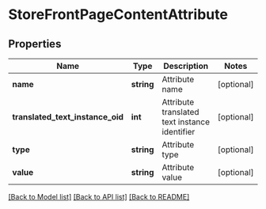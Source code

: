 # StoreFrontPageContentAttribute

## Properties
Name | Type | Description | Notes
------------ | ------------- | ------------- | -------------
**name** | **string** | Attribute name | [optional] 
**translated_text_instance_oid** | **int** | Attribute translated text instance identifier | [optional] 
**type** | **string** | Attribute type | [optional] 
**value** | **string** | Attribute value | [optional] 

[[Back to Model list]](../README.md#documentation-for-models) [[Back to API list]](../README.md#documentation-for-api-endpoints) [[Back to README]](../README.md)


